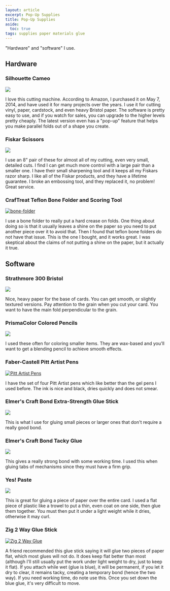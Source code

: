 ```yaml
---
layout: article
excerpt: Pop-Up Supplies
title: Pop-Up Supplies
aside:
  toc: true
tags: supplies paper materials glue
---
```

"Hardware" and "software" I use. <!-- Note that all the links are paid, Amazon links. -->
<!--more-->

## Hardware

### Silhouette Cameo

<a href="https://www.amazon.com/gp/product/B07VLB3627?ie=UTF8&linkCode=li1&tag=seekatar-20&linkId=3ee6cfa38525044b80143c49ee610293&language=en_US&ref_=as_li_ss_il" target="_blank"><img border="0" src="//ws-na.amazon-adsystem.com/widgets/q?_encoding=UTF8&ASIN=B07VLB3627&Format=_SL110_&ID=AsinImage&MarketPlace=US&ServiceVersion=20070822&WS=1&tag=seekatar-20&language=en_US" ></a><img src="https://ir-na.amazon-adsystem.com/e/ir?t=seekatar-20&language=en_US&l=li1&o=1&a=B07VLB3627" width="1" height="1" border="0" alt="" style="border:none !important; margin:0px !important;" />

I love this cutting machine. According to Amazon, I purchased it on May 7, 2014, and have used it for many projects over the years. I use it for cutting vinyl, paper, cardstock, and even heavy Bristol paper. The software is pretty easy to use, and if you watch for sales, you can upgrade to the higher levels pretty cheaply. The latest version even has a "pop-up" feature that helps you make parallel folds out of a shape you create.

### Fiskar Scissors

<a href="https://www.amazon.com/Fiskars-12-94518697WJ-Original-Handled-Scissors/dp/B00006IFN9?crid=1BXVCR781QALL&keywords=fiskars+scissors+8%22&qid=1636144753&sprefix=fiskers+%2Caps%2C179&sr=8-7&linkCode=li1&tag=seekatar-20&linkId=84cf74c9a2136951e17b8c68ff7949b5&language=en_US&ref_=as_li_ss_il" target="_blank"><img border="0" src="//ws-na.amazon-adsystem.com/widgets/q?_encoding=UTF8&ASIN=B00006IFN9&Format=_SL110_&ID=AsinImage&MarketPlace=US&ServiceVersion=20070822&WS=1&tag=seekatar-20&language=en_US" ></a><img src="https://ir-na.amazon-adsystem.com/e/ir?t=seekatar-20&language=en_US&l=li1&o=1&a=B00006IFN9" width="1" height="1" border="0" alt="" style="border:none !important; margin:0px !important;" />

I use an 8" pair of these for almost all of my cutting, even very small, detailed cuts. I find I can get much more control with a large pair than a smaller one. I have their small sharpening tool and it keeps all my Fiskars razor sharp. I like all of the Fiskar products, and they have a lifetime guarantee. I broke an embossing tool, and they replaced it, no problem! Great service.

### CrafTreat Teflon Bone Folder and Scoring Tool

[![bone-folder](https://m.media-amazon.com/images/I/41RYsCsiF-L._SY160.jpg)](https://smile.amazon.com/gp/product/B07QXMM8N3)

I use a bone folder to really put a hard crease on folds. One thing about doing so is that it usually leaves a shine on the paper so you need to put another piece over it to avoid that. Then I found that teflon bone folders do not have that issue. This is the one I bought, and it works great. I was skeptical about the claims of not putting a shine on the paper, but it actually it true.

## Software

### Strathmore 300 Bristol

<a href="https://www.amazon.com/gp/product/B00254AU8Q?ie=UTF8&linkCode=li1&tag=seekatar-20&linkId=909d5ced0aced385a97a86a56d562556&language=en_US&ref_=as_li_ss_il" target="_blank"><img border="0" src="//ws-na.amazon-adsystem.com/widgets/q?_encoding=UTF8&ASIN=B00254AU8Q&Format=_SL110_&ID=AsinImage&MarketPlace=US&ServiceVersion=20070822&WS=1&tag=seekatar-20&language=en_US" ></a><img src="https://ir-na.amazon-adsystem.com/e/ir?t=seekatar-20&language=en_US&l=li1&o=1&a=B00254AU8Q" width="1" height="1" border="0" alt="" style="border:none !important; margin:0px !important;" />

Nice, heavy paper for the base of cards. You can get smooth, or slightly textured versions. Pay attention to the grain when you cut your card. You want to have the main fold perpendicular to the grain.

### PrismaColor Colored Pencils

<a href="https://www.amazon.com/gp/product/B01IGMJ6R6?ie=UTF8&linkCode=li1&tag=seekatar-20&linkId=fb4a6fbef14c0d8863b7b401ea119085&language=en_US&ref_=as_li_ss_il" target="_blank"><img border="0" src="//ws-na.amazon-adsystem.com/widgets/q?_encoding=UTF8&ASIN=B01IGMJ6R6&Format=_SL110_&ID=AsinImage&MarketPlace=US&ServiceVersion=20070822&WS=1&tag=seekatar-20&language=en_US" ></a><img src="https://ir-na.amazon-adsystem.com/e/ir?t=seekatar-20&language=en_US&l=li1&o=1&a=B01IGMJ6R6" width="1" height="1" border="0" alt="" style="border:none !important; margin:0px !important;" />

I used these often for coloring smaller items. They are wax-based and you'll want to get a blending pencil to achieve smooth effects.

### Faber-Castell Pitt Artist Pens

[![Pitt Artist Pens](https://images-na.ssl-images-amazon.com/images/I/71vmwiBMNfL.__SY160.jpg)](https://www.amazon.com/Pigmented-Drawing-Artist-Widths-Castell/dp/B003IGID52)

I have the set of four Pitt Artist pens which like better than the gel pens I used before. The ink is nice and black, dries quickly and does not smear.

### Elmer's Craft Bond Extra-Strength Glue Stick

<a href="https://www.amazon.com/Elmers-CraftBond-Extra-Strength-Stick/dp/B0019CYW8Y?crid=2LNEVUIHC65UD&keywords=elmers+glue+stick+extra+strength&qid=1636143626&sprefix=elemers+glue+stick+ext%2Caps%2C166&sr=8-6&linkCode=li1&tag=seekatar-20&linkId=a9cdfbd21ce28f38f3185667e6c0775f&language=en_US&ref_=as_li_ss_il" target="_blank"><img border="0" src="//ws-na.amazon-adsystem.com/widgets/q?_encoding=UTF8&ASIN=B0019CYW8Y&Format=_SL110_&ID=AsinImage&MarketPlace=US&ServiceVersion=20070822&WS=1&tag=seekatar-20&language=en_US" ></a><img src="https://ir-na.amazon-adsystem.com/e/ir?t=seekatar-20&language=en_US&l=li1&o=1&a=B0019CYW8Y" width="1" height="1" border="0" alt="" style="border:none !important; margin:0px !important;" />

This is what I use for gluing small pieces or larger ones that don't require a really good bond.

### Elmer's Craft Bond Tacky Glue

<a href="https://www.amazon.com/Elmers-Craft-Bond-Tacky-Clear/dp/B000LNR27U?keywords=elmers+sticky+glue&qid=1636143751&sr=8-1&linkCode=li1&tag=seekatar-20&linkId=e915da41406ad667c3268f721d464349&language=en_US&ref_=as_li_ss_il" target="_blank"><img border="0" src="//ws-na.amazon-adsystem.com/widgets/q?_encoding=UTF8&ASIN=B000LNR27U&Format=_SL110_&ID=AsinImage&MarketPlace=US&ServiceVersion=20070822&WS=1&tag=seekatar-20&language=en_US" ></a><img src="https://ir-na.amazon-adsystem.com/e/ir?t=seekatar-20&language=en_US&l=li1&o=1&a=B000LNR27U" width="1" height="1" border="0" alt="" style="border:none !important; margin:0px !important;" />

This gives a really strong bond with some working time. I used this when gluing tabs of mechanisms since they must have a firm grip.

### Yes! Paste

<a href="https://www.amazon.com/GANE-ADH0901-All-Purpose-Stik-1-Pint/dp/B000S10SNU?keywords=yes+past&qid=1636145092&sr=8-1&linkCode=li1&tag=seekatar-20&linkId=d598dc36223e0238536d495bdd6354c8&language=en_US&ref_=as_li_ss_il" target="_blank"><img border="0" src="//ws-na.amazon-adsystem.com/widgets/q?_encoding=UTF8&ASIN=B000S10SNU&Format=_SL110_&ID=AsinImage&MarketPlace=US&ServiceVersion=20070822&WS=1&tag=seekatar-20&language=en_US" ></a><img src="https://ir-na.amazon-adsystem.com/e/ir?t=seekatar-20&language=en_US&l=li1&o=1&a=B000S10SNU" width="1" height="1" border="0" alt="" style="border:none !important; margin:0px !important;" />

This is great for gluing a piece of paper over the entire card. I used a flat piece of plastic like a trowel to put a thin, even coat on one side, then glue them together. You must then put it under a light weight while it dries, otherwise it may curl.

### Zig 2 Way Glue Stick

[![Zig 2 Way Glue](https://m.media-amazon.com/images/I/71IYYA9CKvL._SY160.jpg)](https://www.amazon.com/Kuretake-ZIG-Stick-Broad-AP-Certified/dp/B07BKY2KF1)

A friend recommended this glue stick saying it will glue two pieces of paper flat, which most glues will not do. It does keep flat better than most (although I'll still usually put the work under light weight to dry, just to keep it flat). If you attach while wet (glue is blue), it will be permanent, if you let it dry to clear, it remains tacky, creating a temporary bond (hence the two way). If you need working time, do note use this. Once you set down the blue glue, it's very difficult to move.

<!-- > As an Amazon Associate I earn from qualifying purchases. -->
